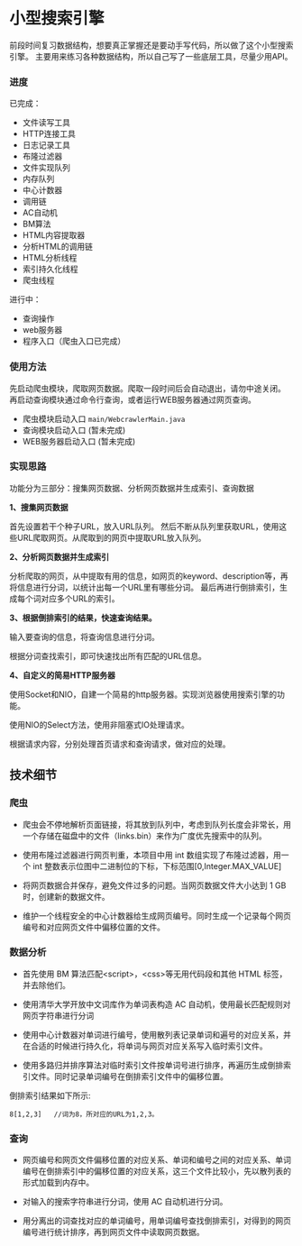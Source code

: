 # 小型搜索引擎

前段时间复习数据结构，想要真正掌握还是要动手写代码，所以做了这个小型搜索引擎。
主要用来练习各种数据结构，所以自己写了一些底层工具，尽量少用API。

### 进度

已完成：

- 文件读写工具
- HTTP连接工具
- 日志记录工具
- 布隆过滤器
- 文件实现队列
- 内存队列
- 中心计数器
- 调用链
- AC自动机
- BM算法
- HTML内容提取器
- 分析HTML的调用链
- HTML分析线程
- 索引持久化线程
- 爬虫线程

进行中：
- 查询操作
- web服务器
- 程序入口（爬虫入口已完成）

### 使用方法

先启动爬虫模块，爬取网页数据。爬取一段时间后会自动退出，请勿中途关闭。
再启动查询模块通过命令行查询，或者运行WEB服务器通过网页查询。

- 爬虫模块启动入口 ```main/WebcrawlerMain.java```
- 查询模块启动入口 (暂未完成)
- WEB服务器启动入口 (暂未完成)

### 实现思路

功能分为三部分：搜集网页数据、分析网页数据并生成索引、查询数据

**1、搜集网页数据**

首先设置若干个种子URL，放入URL队列。
然后不断从队列里获取URL，使用这些URL爬取网页。从爬取到的网页中提取URL放入队列。

**2、分析网页数据并生成索引**

分析爬取的网页，从中提取有用的信息，如网页的keyword、description等，再将信息进行分词，以统计出每一个URL里有哪些分词。
最后再进行倒排索引，生成每个词对应多个URL的索引。


**3、根据倒排索引的结果，快速查询结果。**

输入要查询的信息，将查询信息进行分词。

根据分词查找索引，即可快速找出所有匹配的URL信息。



**4、自定义的简易HTTP服务器**

使用Socket和NIO，自建一个简易的http服务器。实现浏览器使用搜索引擎的功能。

使用NIO的Select方法，使用非阻塞式IO处理请求。

根据请求内容，分别处理首页请求和查询请求，做对应的处理。

## 技术细节

### 爬虫

- 爬虫会不停地解析页面链接，将其放到队列中，考虑到队列长度会非常长，用一个存储在磁盘中的文件（links.bin）来作为广度优先搜索中的队列。

- 使用布隆过滤器进行网页判重，本项目中用 int 数组实现了布隆过滤器，用一个 int 整数表示位图中二进制位的下标，下标范围\[0,Integer.MAX_VALUE\]

- 将网页数据合并保存，避免文件过多的问题。当网页数据文件大小达到 1 GB 时，创建新的数据文件。

- 维护一个线程安全的中心计数器给生成网页编号。同时生成一个记录每个网页编号和对应网页文件中偏移位置的文件。


### 数据分析

- 首先使用 BM 算法匹配\<script\>，\<css\>等无用代码段和其他 HTML 标签，并去除他们。

- 使用清华大学开放中文词库作为单词表构造 AC 自动机，使用最长匹配规则对网页字符串进行分词

- 使用中心计数器对单词进行编号，使用散列表记录单词和遍号的对应关系，并在合适的时候进行持久化，将单词与网页对应关系写入临时索引文件。

- 使用多路归并排序算法对临时索引文件按单词号进行排序，再遍历生成倒排索引文件。同时记录单词编号在倒排索引文件中的偏移位置。

倒排索引结果如下所示:

```
8[1,2,3]   //词为8，所对应的URL为1,2,3。
```

###  查询

- 网页编号和网页文件偏移位置的对应关系、单词和编号之间的对应关系、单词编号在倒排索引中的偏移位置的对应关系，这三个文件比较小，先以散列表的形式加载到内存中。

- 对输入的搜索字符串进行分词，使用 AC 自动机进行分词。

- 用分离出的词查找对应的单词编号，用单词编号查找倒排索引，对得到的网页编号进行统计排序，再到网页文件中读取网页数据。
